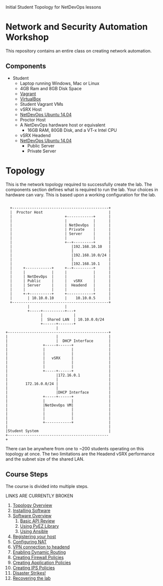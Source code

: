 Initial Student Topology for NetDevOps lessons

Network and Security Automation Workshop
========================================

This repository contains an entire class on creating network automation.

Components
----------

-	Student
	-	Laptop running Windows, Mac or Linux
	-	4GB Ram and 8GB Disk Space
	-	[Vagrant](http://www.vagrantup.com/downloads.html)
	-	[VirtualBox](https://www.virtualbox.org/wiki/Downloads)
	-	Student Vagrant VMs
	-	vSRX Host
	-	[NetDevOps Ubuntu 14.04](https://atlas.hashicorp.com/juniper/boxes/netdevops-ubuntu1404)
	-	Proctor Host
	-	A NetDevOps hardware host or equivalent
		-	16GB RAM, 80GB Disk, and a VT-x Intel CPU
	-	vSRX Headend
	-	[NetDevOps Ubuntu 14.04](https://atlas.hashicorp.com/juniper/boxes/netdevops-ubuntu1404)
		-	Public Server
		-	Private Server

Topology
========

This is the network topology required to successfully create the lab. The components section defines what is required to run the lab. Your choices in hardware can vary. This is based upon a working configuration for the lab.

```

  +--------------------------------------------+
  |  Proctor Host                              |            
  |                        +------------+      |            
  |                        |            |      |            
  |                        | NetDevOps  |      |            
  |                        | Private    |      |            
  |                        | Server     |      |            
  |                        |            |      |            
  |                        +--+---------+      |            
  |                           |192.168.10.10   |            
  |                           |                |            
  |                           |192.168.10.0/24 |            
  |                           |                |            
  |                           |192.168.10.1    |            
  |     +------------+     +--+---------+      |            
  |     |            |     |            |      |            
  |     | NetDevOps  |     |            |      |            
  |     | Public     |     |   vSRX     |      |            
  |     | Server     |     |  Headend   |      |            
  |     |            |     |            |      |            
  |     +-+----------+     +------------+      |            
  |       | 10.10.0.10     |    10.10.0.5      |            
  +--------------------------------------------+            
          |                |                                
          +-----+----------+---+                            
                |              |                            
                |  Shared LAN  | 10.10.0.0/24               
                +------+-------+                            
                       |                                    
+----------------------------------------------+            
|                      |                       |            
|                      |  DHCP Interface       |            
|                +-----+------+                |            
|                |            |                |            
|                |            |                |            
|                |   vSRX     |                |            
|                |            |                |            
|                |            |                |            
|                +-----+------+                |            
|                      |172.16.0.1             |            
|                      |                       |            
|        172.16.0.0/24 |                       |            
|                      |                       |            
|                      |DHCP Interface         |            
|                +-----+------+                |            
|                |            |                |            
|                |NetDevOps VM|                |            
|                |            |                |            
|                |            |                |            
|                |            |                |            
|                +------------+                |            
|                                              |            
|Student System                                |            
+----------------------------------------------+                                                                    
```

There can be anywhere from one to ~200 students operating on this topology at once. The two limitations are the Headend vSRX performance and the subnet size of the shared LAN.

Course Steps
------------

The course is divided into multiple steps.

LINKS ARE CURRENTLY BROKEN

1.	[Topology Overview](https://github.com/JNPRAutomate/JNPRAutomateDemo-Student)
2.	[Installing Software](https://github.com/JNPRAutomate/JNPRAutomateDemo-Student)
3.	[Software Overview](https://github.com/JNPRAutomate/JNPRAutomateDemo-Student)
	1.	[Basic API Review](https://github.com/JNPRAutomate/JNPRAutomateDemo-Student)
	2.	[Using PyEZ Library](https://github.com/JNPRAutomate/JNPRAutomateDemo-Student)
	3.	[Using Ansible](https://github.com/JNPRAutomate/JNPRAutomateDemo-Student)
4.	[Registering your host](https://github.com/JNPRAutomate/JNPRAutomateDemo-Student)
5.	[Configuring NAT](https://github.com/JNPRAutomate/JNPRAutomateDemo-Student)
6.	[VPN connection to headend](https://github.com/JNPRAutomate/JNPRAutomateDemo-Student)
7.	[Enabling Dynamic Routing](https://github.com/JNPRAutomate/JNPRAutomateDemo-Student)
8.	[Creating Firewall Policies](https://github.com/JNPRAutomate/JNPRAutomateDemo-Student)
9.	[Creating Application Policies](https://github.com/JNPRAutomate/JNPRAutomateDemo-Student)
10.	[Creating IPS Policies](https://github.com/JNPRAutomate/JNPRAutomateDemo-Student)
11.	[Disaster Strikes!](https://github.com/JNPRAutomate/JNPRAutomateDemo-Student)
12.	[Recovering the lab](https://github.com/JNPRAutomate/JNPRAutomateDemo-Student)
